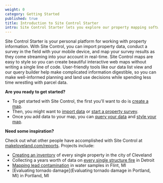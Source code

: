 ```yaml
---
weight: 0
category: Getting Started
published: true
title: Introduction to Site Control Starter
intro: Site Control Starter lets you explore our property mapping software for free
---
```

Site Control Starter is your personal platform for working with property information. With Site Control, you can import property data, conduct a survey in the field with your mobile device, and map your survey results as they come streaming into your account in real-time. Site Control maps are easy to style so you can create beautiful interactive web maps without writing a single line of code. User-friendly tools like our data list view and our query builder help make complicated information digestible, so you can make well-informed planning and land use decisions while spending less time wrestling with parcel data.

**Are you ready to get started?**

* To get started with Site Control, the first you'll want to do is [create a map](https://loveland.github.io/support/articles/new-map/).
* Then, you might want to [import data](https://loveland.github.io/support/articles/add-data-via-csv/) or [start a property survey](https://loveland.github.io/support/articles/start-your-property-survey/).
* Once you add data to your map, you can [query your data](https://loveland.github.io/support/articles/how-to-query-data/) and [style your map](https://loveland.github.io/support/articles/style-data-on-your-map/).


**Need some inspiration?**

Check out what other people have accomplished with Site Control at [makeloveland.com/reports](http://makeloveland.com/reports). Projects include:  
* [Creating an inventory](http://makeloveland.com/reports/cleveland) of every single property in the city of Cleveland  
* Collecting a years worth of data on [every single structure fire](http://makeloveland.com/reports/fire) in Detroit  
* [Mapping lead contamination](http://makeloveland.com/reports/flint) in water samples in Flint, MI  
* [Evaluating tornado damage](Evaluating tornado damage in Portland, MI) in Portland, MI

